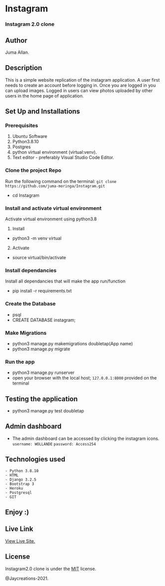 # Instagram
### Instagram 2.0 clone 

## Author
Juma Allan.

## Description
This is a simple website replication of the instagram application. A user first needs to  create an account before logging  in. 
Once you are logged in you can upload images.
Logged in users can view photos uploaded by other users in the home page of application.


## Set Up and Installations

### Prerequisites
1. Ubuntu Software
2. Python3.8.10
3. Postgres
4. python virtual environment (virtual:venv).
5. Text editor - preferably Visual Studio Code Editor.

### Clone the  project Repo
Run the following command on the terminal:
`git clone https://github.com/juma-moringa/Instagram.git`
* cd Instagram

###  Install and activate virtual environment
Activate virtual environment using python3.8 
1. Install
* python3 -m venv virtual
2. Activate
* source virtual/bin/activate

### Install dependancies
Install  all dependancies that will make the app run/function
* pip install -r requirements.txt

### Create the Database
* psql
* CREATE DATABASE instagram;


### Make Migrations
* python3 manage.py makemigrations doubletap(App name)
* python3 manage.py migrate

### Run the app
* python3 manage.py runserver
* open your browser with the local host; `127.0.0.1:8000` provided on the terminal

## Testing the application
* python3 manage.py test doubletap

## Admin dashboard
* The admin dashboard can be accessed by clicking the instagram icons.
`username: WOLLANDE`
`password: Access254`

## Technologies used
    - Python 3.8.10
    - HTML
    - Django 3.2.5
    - Bootstrap 3
    - Heroku
    - Postgresql
    - GIT

## Enjoy :)


## Live Link

[View Live Site.](https://gram-the-insta.herokuapp.com/)

## License

Instagram2.0 clone is under the [MIT](LICENSE) license.

@Jaycreations-2021.